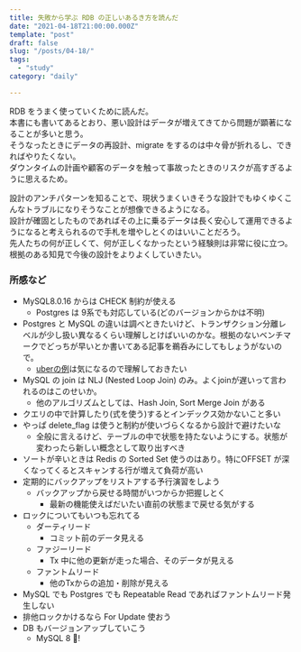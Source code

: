 ```yaml
---
title: 失敗から学ぶ RDB の正しいあるき方を読んだ
date: "2021-04-18T21:00:00.000Z"
template: "post"
draft: false
slug: "/posts/04-18/"
tags:
  - "study"
category: "daily"

---
```


RDB をうまく使っていくために読んだ。  
本書にも書いてあるとおり、悪い設計はデータが増えてきてから問題が顕著になることが多いと思う。  
そうなったときにデータの再設計、migrate をするのは中々骨が折れるし、できればやりたくない。  
ダウンタイムの計画や顧客のデータを触って事故ったときのリスクが高すぎるように思えるため。  

設計のアンチパターンを知ることで、現状うまくいきそうな設計でもゆくゆくこんなトラブルになりそうなことが想像できるようになる。  
設計が確固としたものであればその上に乗るデータは長く安心して運用できるようになると考えられるので手札を増やしとくのはいいことだろう。  
先人たちの何が正しくて、何が正しくなかったという経験則は非常に役に立つ。  
根拠のある知見で今後の設計をよりよくしていきたい。  

### 所感など

- MySQL8.0.16 からは CHECK 制約が使える
  - Postgres は 9系でも対応している(どのバージョンからかは不明)
- Postgres と MySQL の違いは調べときたいけど、トランザクション分離レベルが少し扱い異なるくらい理解しとけばいいのかな。根拠のないベンチマークでどっちが早いとか書いてある記事を鵜呑みにしてもしょうがないので。
  - [uberの例](https://postd.cc/uber-mysql-migration/)は気になるので理解しておきたい
- MySQL の join は NLJ (Nested Loop Join) のみ。よくjoinが遅いって言われるのはこのせいか。
  - 他のアルゴリズムとしては、Hash Join, Sort Merge Join がある
- クエリの中で計算したり(式を使う)するとインデックス効かないこと多い
- やっぱ delete_flag は使うと制約が使いづらくなるから設計で避けたいな
  - 全般に言えるけど、テーブルの中で状態を持たないようにする。状態が変わったら新しい概念として取り出すべき
- ソートが辛いときは Redis の Sorted Set 使うのはあり。特にOFFSET が深くなってくるとスキャンする行が増えて負荷が高い
- 定期的にバックアップをリストアする予行演習をしよう
  - バックアップから戻せる時間がいつからか把握しとく
    - 最新の機能使えばだいたい直前の状態まで戻せる気がする
- ロックについてもいつも忘れてる
  - ダーティリード
    - コミット前のデータ見える
  - ファジーリード
    - Tx 中に他の更新が走った場合、そのデータが見える
  - ファントムリード
    - 他のTxからの追加・削除が見える
- MySQL でも Postgres でも Repeatable Read であればファントムリード発生しない
- 排他ロックかけるなら For Update 使おう
- DB もバージョンアップしていこう
  - MySQL 8 !